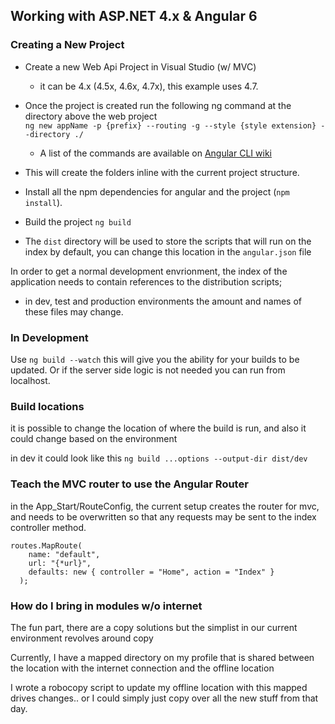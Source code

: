 ## Working with ASP.NET 4.x & Angular 6

### Creating a New Project
- Create a new Web Api Project in Visual Studio (w/ MVC)
  - it can be 4.x (4.5x, 4.6x, 4.7x), this example uses 4.7.
- Once the project is created run the following ng command at the directory above the web project <br>
  `ng new appName -p {prefix} --routing -g --style {style extension} --directory ./`

  - A list of the commands are available on [Angular CLI wiki](https://github.com/angular/angular-cli/wiki/new)

- This will create the folders inline with the current project structure.

- Install all the npm dependencies for angular and the project (`npm install`).

- Build the project ` ng build `

- The `dist` directory will be used to store the scripts that will run on the index by default, 
you can change this location in the `angular.json` file

In order to get a normal development envrionment, the index of the application needs to contain
references to the distribution scripts;
  - in dev, test and production environments the amount and names of these files may change.

### In Development
Use ` ng build --watch ` this will give you the ability for your builds to be updated.
Or if the server side logic is not needed you can run from localhost.


### Build locations
it is possible to change the location of where the build is run, and also it could change
based on the environment

in dev it could look like this
` ng build ...options --output-dir dist/dev `


### Teach the MVC router to use the Angular Router
in the App_Start/RouteConfig, the current setup creates the router for mvc, and needs to be overwritten
so that any requests may be sent to the index controller method.
```` 
routes.MapRoute(
    name: "default",
    url: "{*url}",
    defaults: new { controller = "Home", action = "Index" }
  ); 
````

### How do I bring in modules w/o internet
The fun part, there are a copy solutions but the simplist in our current environment revolves around copy

Currently, I have a mapped directory on my profile that is shared between the location with the internet connection
and the offline location

I wrote a robocopy script to update my offline location with this mapped drives changes.. or I could simply just copy
over all the new stuff from that day.

